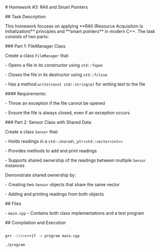 \# Homework #3: RAII and Smart Pointers



\## Task Description

This homework focuses on applying \*\*RAII (Resource Acquisition Is Initialization)\*\* principles and \*\*smart pointers\*\* in modern C++. The task consists of two parts:



\### Part 1: FileManager Class

Create a class `FileManager` that:

\- Opens a file in its constructor using `std::fopen`

\- Closes the file in its destructor using `std::fclose`

\- Has a method `write(const std::string\&)` for writing text to the file



\#### Requirements:

\- Throw an exception if the file cannot be opened

\- Ensure the file is always closed, even if an exception occurs



\### Part 2: Sensor Class with Shared Data

Create a class `Sensor` that:

\- Holds readings in a `std::shared\_ptr<std::vector<int>>`

\- Provides methods to add and print readings

\- Supports shared ownership of the readings between multiple `Sensor` instances



Demonstrate shared ownership by:

\- Creating two `Sensor` objects that share the same vector

\- Adding and printing readings from both objects



\## Files

\- `main.cpp` – Contains both class implementations and a test program



\## Compilation and Execution

```bash

g++ -std=c++17 -o program main.cpp

./program



